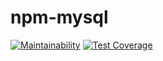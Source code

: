 # npm-mysql

[![Maintainability](https://api.codeclimate.com/v1/badges/eefd73fd65033e9d35ee/maintainability)](https://codeclimate.com/github/FunNode/npm-mysql/maintainability)
[![Test Coverage](https://api.codeclimate.com/v1/badges/eefd73fd65033e9d35ee/test_coverage)](https://codeclimate.com/github/FunNode/npm-mysql/test_coverage)
